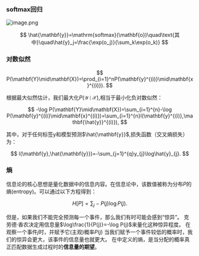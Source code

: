 
### softmax回归
![image.png](https://cdn.jsdelivr.net/gh/Thomas333333/MyPostImage/Images/20240111202920.png)

$$
\hat{\mathbf{y}}=\mathrm{softmax}(\mathbf{o})\quad\text{其中}\quad\hat{y}_j=\frac{\exp(o_j)}{\sum_k\exp(o_k)}
$$

### 对数似然

$$
P(\mathbf{Y}\mid\mathbf{X})=\prod_{i=1}^nP(\mathbf{y}^{(i)}\mid\mathbf{x}^{(i)}).
$$


根据最大似然估计，我们最大化$P(\mathcal{Y\mid X})$,相当于最小化负对数似然：

$$
-\log P(\mathbf{Y}\mid\mathbf{X})=\sum_{i=1}^{n}-\log P(\mathbf{y}^{(i)}\mid\mathbf{x}^{(i)})=\sum_{i=1}^{n}l(\mathbf{y}^{(i)},\mathbf{\hat{y}}^{(i)}),
$$

其中，对于任何标签y和模型预测$\hat{\mathbf{y}}$,损失函数（交叉熵损失）为：

$$
l(\mathbf{y},\hat{\mathbf{y}})=-\sum_{j=1}^{q}y_{j}\log\hat{y}_{j}.
$$

### 熵
信息论的核心思想是量化数据中的信息内容。在信息论中，该数值被称为分布$P$的熵(entropy)。可以通过以下方程得到：


$$
H[P]=\sum_{j}-P(j)\log P(j).
$$

但是，如果我们不能完全预测每一个事件，那么我们有时可能会感到“惊异”。 克劳德·香农决定用信息量$\log\frac{1}{P(j)}=-\log P(j)$来量化这种惊异程度。 在观察一个事件$j$时，并赋予它(主观)概率$P(j)$ 当我们赋予一个事件较低的概率时，我们的惊异会更大，该事件的信息量也就更大。 在中定义的熵，是当分配的概率真正匹配数据生成过程时的**信息量的期望**。









